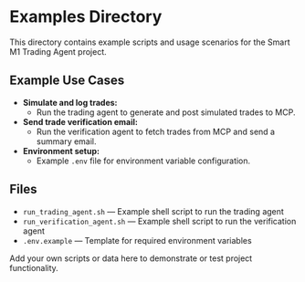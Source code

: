 # Examples Directory

This directory contains example scripts and usage scenarios for the Smart M1 Trading Agent project.

## Example Use Cases

- **Simulate and log trades:**
  - Run the trading agent to generate and post simulated trades to MCP.
- **Send trade verification email:**
  - Run the verification agent to fetch trades from MCP and send a summary email.
- **Environment setup:**
  - Example `.env` file for environment variable configuration.

## Files
- `run_trading_agent.sh` — Example shell script to run the trading agent
- `run_verification_agent.sh` — Example shell script to run the verification agent
- `.env.example` — Template for required environment variables

Add your own scripts or data here to demonstrate or test project functionality. 